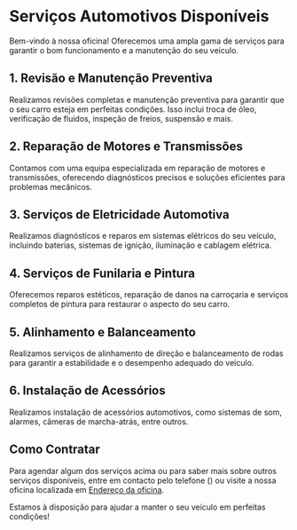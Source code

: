 # Serviços Automotivos Disponíveis

Bem-vindo à nossa oficina! Oferecemos uma ampla gama de serviços para garantir o bom funcionamento e a manutenção do seu veículo.

## 1. Revisão e Manutenção Preventiva

Realizamos revisões completas e manutenção preventiva para garantir que o seu carro esteja em perfeitas condições. Isso inclui troca de óleo, verificação de fluidos, inspeção de freios, suspensão e mais.

## 2. Reparação de Motores e Transmissões

Contamos com uma equipa especializada em reparação de motores e transmissões, oferecendo diagnósticos precisos e soluções eficientes para problemas mecânicos.

## 3. Serviços de Eletricidade Automotiva

Realizamos diagnósticos e reparos em sistemas elétricos do seu veículo, incluindo baterias, sistemas de ignição, iluminação e cablagem elétrica.

## 4. Serviços de Funilaria e Pintura

Oferecemos reparos estéticos, reparação de danos na carroçaria e serviços completos de pintura para restaurar o aspecto do seu carro.

## 5. Alinhamento e Balanceamento

Realizamos serviços de alinhamento de direção e balanceamento de rodas para garantir a estabilidade e o desempenho adequado do veículo.

## 6. Instalação de Acessórios

Realizamos instalação de acessórios automotivos, como sistemas de som, alarmes, câmeras de marcha-atrás, entre outros.

## Como Contratar

Para agendar algum dos serviços acima ou para saber mais sobre outros serviços disponíveis, entre em contacto pelo telefone () ou visite a nossa oficina localizada em [Endereço da oficina](#).

Estamos à disposição para ajudar a manter o seu veículo em perfeitas condições!



